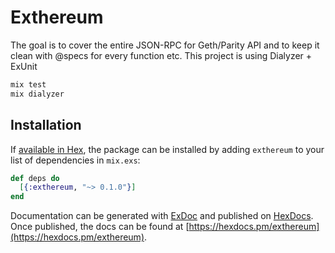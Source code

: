 # Exthereum

The goal is to cover the entire JSON-RPC for Geth/Parity API and to keep it clean with @specs for every function etc. This project is using Dialyzer + ExUnit

```elixir
mix test
mix dialyzer
```
## Installation

If [available in Hex](https://hex.pm/docs/publish), the package can be installed
by adding `exthereum` to your list of dependencies in `mix.exs`:

```elixir
def deps do
  [{:exthereum, "~> 0.1.0"}]
end
```

Documentation can be generated with [ExDoc](https://github.com/elixir-lang/ex_doc)
and published on [HexDocs](https://hexdocs.pm). Once published, the docs can
be found at [https://hexdocs.pm/exthereum](https://hexdocs.pm/exthereum).
